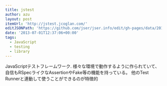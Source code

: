 ```yaml
---
title: jstest
author: azu
layout: post
itemUrl: 'http://jstest.jcoglan.com/'
editJSONPath: 'https://github.com/jser/jser.info/edit/gh-pages/data/2013/07/index.json'
date: '2013-07-01T12:37:06+00:00'
tags:
  - JavaScript
  - testing
  - library
---
```

JavaScriptテストフレームワーク.
様々な環境で動作するように作られていて、自信もRSpecライクなAssertionやFake等の機能を持っている。
他のTest Runnerと連動して使うことができるのが特徴的
